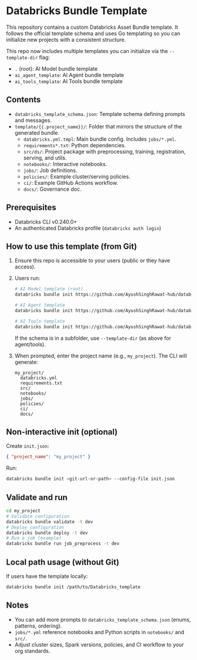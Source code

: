 # Databricks Bundle Template

This repository contains a custom Databricks Asset Bundle template. It follows the official template schema and uses Go templating so you can initialize new projects with a consistent structure.

This repo now includes multiple templates you can initialize via the `--template-dir` flag:
- `.` (root): AI Model bundle template
- `ai_agent_template`: AI Agent bundle template
- `ai_tools_template`: AI Tools bundle template

## Contents
- `databricks_template_schema.json`: Template schema defining prompts and messages.
- `template/{{.project_name}}/`: Folder that mirrors the structure of the generated bundle.
  - `databricks.yml.tmpl`: Main bundle config. Includes `jobs/*.yml`.
  - `requirements*.txt`: Python dependencies.
  - `src/ds/`: Project package with preprocessing, training, registration, serving, and utils.
  - `notebooks/`: Interactive notebooks.
  - `jobs/`: Job definitions.
  - `policies/`: Example cluster/serving policies.
  - `ci/`: Example GitHub Actions workflow.
  - `docs/`: Governance doc.

## Prerequisites
- Databricks CLI v0.240.0+
- An authenticated Databricks profile (`databricks auth login`)

## How to use this template (from Git)
1. Ensure this repo is accessible to your users (public or they have access).
2. Users run:
   ```bash
   # AI Model template (root)
   databricks bundle init https://github.com/AyushSinghRawat-hub/databricks-bundle-template.git

   # AI Agent template
   databricks bundle init https://github.com/AyushSinghRawat-hub/databricks-bundle-template.git --template-dir ai_agent_template

   # AI Tools template
   databricks bundle init https://github.com/AyushSinghRawat-hub/databricks-bundle-template.git --template-dir ai_tools_template
   ```
   If the schema is in a subfolder, use `--template-dir` (as above for agent/tools).

3. When prompted, enter the project name (e.g., `my_project`). The CLI will generate:
   ```
   my_project/
     databricks.yml
     requirements.txt
     src/
     notebooks/
     jobs/
     policies/
     ci/
     docs/
   ```

## Non-interactive init (optional)
Create `init.json`:
```json
{ "project_name": "my_project" }
```
Run:
```bash
databricks bundle init <git-url-or-path> --config-file init.json
```

## Validate and run
```bash
cd my_project
# Validate configuration
databricks bundle validate -t dev
# Deploy configuration
databricks bundle deploy -t dev
# Run a job (example)
databricks bundle run job_preprocess -t dev
```

## Local path usage (without Git)
If users have the template locally:
```bash
databricks bundle init /path/to/Databricks_template
```

## Notes
- You can add more prompts to `databricks_template_schema.json` (enums, patterns, ordering).
- `jobs/*.yml` reference notebooks and Python scripts in `notebooks/` and `src/`.
- Adjust cluster sizes, Spark versions, policies, and CI workflow to your org standards.

